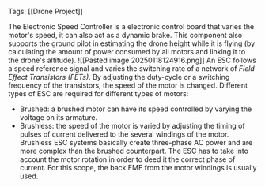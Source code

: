 Tags: [[Drone Project]]

The Electronic Speed Controller is a electronic control board that varies the motor's speed, it can also act as a dynamic brake. This component also supports the ground pilot in estimating the drone height while it is flying (by calculating the amount of power consumed by all motors and linking it to the drone's altitude).
![[Pasted image 20250118124916.png]]
An ESC follows a speed reference signal and varies the switching rate of  a network of *Field Effect Transistors (FETs)*. By adjusting the duty-cycle or a switching frequency of the transistors, the speed of the motor is changed.
Different types of ESC are required for different types of motors:
- Brushed: a brushed motor can have its speed controlled by varying the voltage on its armature.
- Brushless: the speed of the motor is varied by adjusting the timing of pulses of current delivered to the several windings of the motor. Brushless ESC systems basically create three-phase AC power and are more complex than the brushed counterpart.
The ESC has to take into account the motor rotation in order to deed it the correct phase of current. For this scope, the back EMF from the motor windings is usually used.